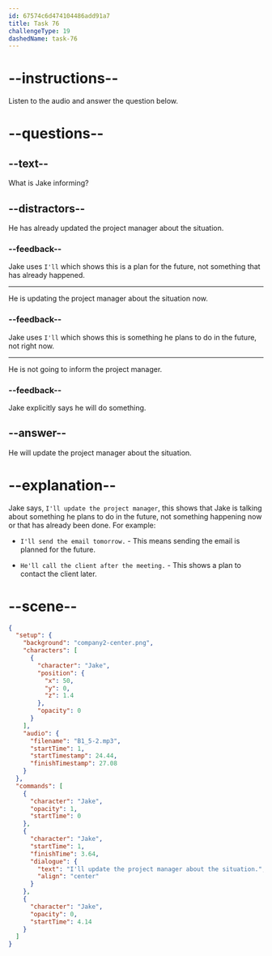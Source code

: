 ```yaml
---
id: 67574c6d474104486add91a7
title: Task 76
challengeType: 19
dashedName: task-76
---
```

<!-- (Audio) Jake: I'll update the project manager about the situation. -->

# --instructions--

Listen to the audio and answer the question below.

# --questions--

## --text--

What is Jake informing?

## --distractors--

He has already updated the project manager about the situation.

### --feedback--

Jake uses `I'll` which shows this is a plan for the future, not something that has already happened.

---

He is updating the project manager about the situation now.

### --feedback--

Jake uses `I'll` which shows this is something he plans to do in the future, not right now.

---

He is not going to inform the project manager.

### --feedback--

Jake explicitly says he will do something.

## --answer--

He will update the project manager about the situation.

# --explanation--

Jake says, `I'll update the project manager`, this shows that Jake is talking about something he plans to do in the future, not something happening now or that has already been done. For example:

- `I'll send the email tomorrow.` - This means sending the email is planned for the future.

- `He'll call the client after the meeting.` - This shows a plan to contact the client later.

# --scene--

```json
{
  "setup": {
    "background": "company2-center.png",
    "characters": [
      {
        "character": "Jake",
        "position": {
          "x": 50,
          "y": 0,
          "z": 1.4
        },
        "opacity": 0
      }
    ],
    "audio": {
      "filename": "B1_5-2.mp3",
      "startTime": 1,
      "startTimestamp": 24.44,
      "finishTimestamp": 27.08
    }
  },
  "commands": [
    {
      "character": "Jake",
      "opacity": 1,
      "startTime": 0
    },
    {
      "character": "Jake",
      "startTime": 1,
      "finishTime": 3.64,
      "dialogue": {
        "text": "I'll update the project manager about the situation.",
        "align": "center"
      }
    },
    {
      "character": "Jake",
      "opacity": 0,
      "startTime": 4.14
    }
  ]
}
```

